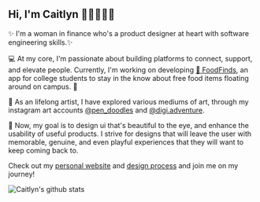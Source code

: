 ## Hi, I'm Caitlyn 👩🏻‍💻🌸✨ 

✨ I'm a woman in finance who's a product designer at heart with software engineering skills.✨

💻 At my core, I'm passionate about building platforms to connect, support, and elevate people. Currently, I'm working on developing <a href="https://www.foodfindsapp.com/">🍕 FoodFinds</a>, an app for college students to stay in the know about free food items floating around on campus. 👀  

🎨 As an lifelong artist, I have explored various mediums of art, through my instagram art accounts <a href="https://www.instagram.com/pen_doodles/">@pen_doodles</a> and <a href="https://www.instagram.com/digi.adventure/">@digi.adventure</a>.

🐚 Now, my goal is to design ui that's beautiful to the eye, and enhance the usability of useful products. I strive for designs that will leave the user with memorable, genuine, and even playful experiences that they will want to keep coming back to. 

Check out my <a href="https://caitlynchen.com/">personal website</a> and <a href="https://github.com/catekat16/starcheck">design process</a> and join me on my journey!

![Caitlyn's github stats](https://github-readme-stats.vercel.app/api?username=catekat16&count_private=true&show_icons=true&hide=stars,prs&theme=omni)
